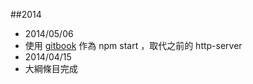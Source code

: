 ##2014 
 * 2014/05/06
  * 使用 [gitbook](http://www.gitbook.io/) 作為 npm start ，取代之前的 http-server
 * 2014/04/15
  * 大綱條目完成
